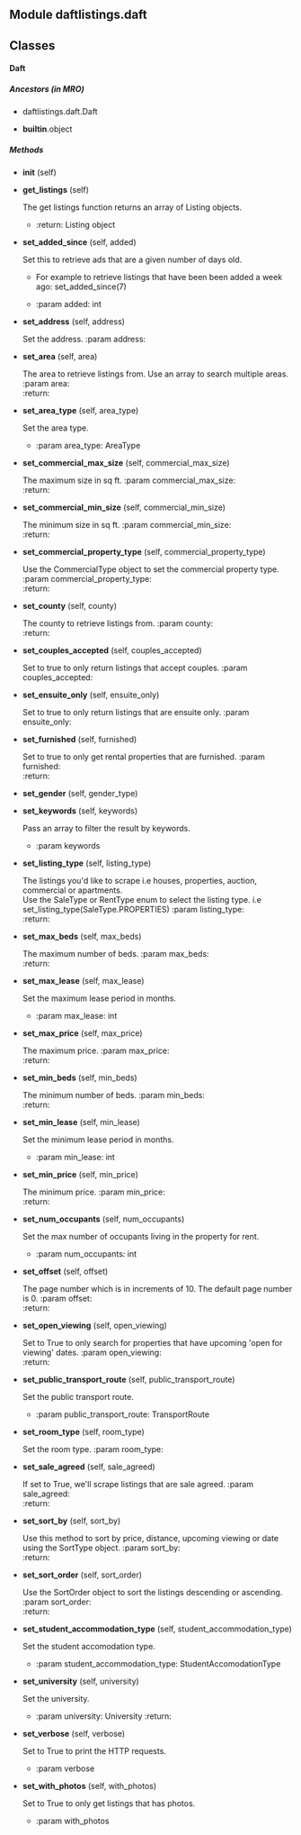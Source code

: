 Module daftlistings.daft
------------------------

Classes
-------
#### Daft 
##### Ancestors (in MRO)
- daftlistings.daft.Daft

- __builtin__.object

##### Methods
- **__init__** (self)

- **get_listings** (self)

    The get listings function returns an array of Listing objects.

    * :return: Listing object

- **set_added_since** (self, added)

    Set this to retrieve ads that are a given number of days old.  

    * For example to retrieve listings that have been been added a week ago: set_added_since(7)

    * :param added: int

- **set_address** (self, address)

    Set the address.
:param address:

- **set_area** (self, area)

    The area to retrieve listings from. Use an array to search multiple areas.
:param area:  
:return:

- **set_area_type** (self, area_type)

    Set the area type.

    * :param area_type: AreaType

- **set_commercial_max_size** (self, commercial_max_size)

    The maximum size in sq ft.
:param commercial_max_size:  
:return:

- **set_commercial_min_size** (self, commercial_min_size)

    The minimum size in sq ft.
:param commercial_min_size:  
:return:

- **set_commercial_property_type** (self, commercial_property_type)

    Use the CommercialType object to set the commercial property type.
:param commercial_property_type:  
:return:

- **set_county** (self, county)

    The county to retrieve listings from.
:param county:  
:return:

- **set_couples_accepted** (self, couples_accepted)

    Set to true to only return listings that accept couples.
:param couples_accepted:

- **set_ensuite_only** (self, ensuite_only)

    Set to true to only return listings that are ensuite only.
:param ensuite_only:

- **set_furnished** (self, furnished)

    Set to true to only get rental properties that are furnished.
:param furnished:  
:return:

- **set_gender** (self, gender_type)

- **set_keywords** (self, keywords)

    Pass an array to filter the result by keywords.

    * :param keywords

- **set_listing_type** (self, listing_type)

    The listings you'd like to scrape i.e houses, properties, auction, commercial or apartments.  
Use the SaleType or RentType enum to select the listing type.
i.e set_listing_type(SaleType.PROPERTIES)
:param listing_type:  
:return:

- **set_max_beds** (self, max_beds)

    The maximum number of beds.
:param max_beds:  
:return:

- **set_max_lease** (self, max_lease)

    Set the maximum lease period in months.

    * :param max_lease: int

- **set_max_price** (self, max_price)

    The maximum price.
:param max_price:  
:return:

- **set_min_beds** (self, min_beds)

    The minimum number of beds.
:param min_beds:  
:return:

- **set_min_lease** (self, min_lease)

    Set the minimum lease period in months.

    * :param min_lease: int

- **set_min_price** (self, min_price)

    The minimum price.
:param min_price:  
:return:

- **set_num_occupants** (self, num_occupants)

    Set the max number of occupants living in the property for rent.

    * :param num_occupants: int

- **set_offset** (self, offset)

    The page number which is in increments of 10. The default page number is 0.
:param offset:  
:return:

- **set_open_viewing** (self, open_viewing)

    Set to True to only search for properties that have upcoming 'open for viewing' dates.
:param open_viewing:  
:return:

- **set_public_transport_route** (self, public_transport_route)

    Set the public transport route.

    * :param public_transport_route: TransportRoute

- **set_room_type** (self, room_type)

    Set the room type.
:param room_type:

- **set_sale_agreed** (self, sale_agreed)

    If set to True, we'll scrape listings that are sale agreed.
:param sale_agreed:  
:return:

- **set_sort_by** (self, sort_by)

    Use this method to sort by price, distance, upcoming viewing or date using the SortType object.
:param sort_by:  
:return:

- **set_sort_order** (self, sort_order)

    Use the SortOrder object to sort the listings descending or ascending.
:param sort_order:  
:return:

- **set_student_accommodation_type** (self, student_accommodation_type)

    Set the student accomodation type.

    * :param student_accommodation_type: StudentAccomodationType

- **set_university** (self, university)

    Set the university.

    * :param university: University
:return:

- **set_verbose** (self, verbose)

    Set to True to print the HTTP requests.

    * :param verbose

- **set_with_photos** (self, with_photos)

    Set to True to only get listings that has photos.

    * :param with_photos
